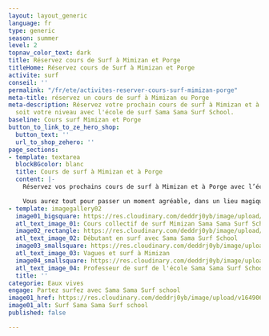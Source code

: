 ```yaml
---
layout: layout_generic
language: fr
type: generic
season: summer
level: 2
topnav_color_text: dark
title: Réservez cours de Surf à Mimizan et Porge
titleHome: Réservez cours de Surf à Mimizan et Porge
activite: surf
conseil: ''
permalink: "/fr/ete/activites-reserver-cours-surf-mimizan-porge"
meta-title: réservez un cours de surf à Mimizan ou Porge
meta-description: Réservez votre prochain cours de surf à Mimizan et à Porge quelque
  soit votre niveau avec l'école de surf Sama Sama Surf School.
baseline: Cours surf Mimizan et Porge
button_to_link_to_ze_hero_shop:
  button_text: ''
  url_to_shop_zehero: ''
page_sections:
- template: textarea
  blockBGcolor: blanc
  title: Cours de surf à Mimizan et à Porge
  content: |-
    Réservez vos prochains cours de surf à Mimizan et à Porge avec l’école de surf [**Sama Sama Surf School**](https://www.ze-hero.com/fr/ete/partenaires/sama-sama-surf-school). Une école de surf passionné qui vous transmettra leur savoir, leurs compétences ainsi que leurs bonnes humeurs. Profitez d’apprendre le surf dans une ambiance conviviale. Vous partirez surfer dans des spots adaptés à vous, avec un choix de matériel adapté à vous et aux conditions. Les différents cours collectifs sont par groupes de niveaux. Les moniteurs vous apporteront également un coaching adapté afin de vous faire évoluer dans une ambiance décontractée.

    Vous aurez tout pour passer un moment agréable, dans un lieu magique, au sein d'une école de surf professionnelle qui vous apportera les meilleurs conseils, pour un moment de partage et de plaisir.
- template: imagegallery02
  image01_bigsquare: https://res.cloudinary.com/deddrj0yb/image/upload/v1649066110/website/Sama%20Sama/216173831_123343679958569_6340812869216994865_n.jpg
  atl_text_image_01: Cours collectif de surf Mimizan Sama Sama Surf School
  image02_rectangle: https://res.cloudinary.com/deddrj0yb/image/upload/v1651477288/website/Sama%20Sama/cours-de-surf-therapie.jpg
  atl_text_image_02: Débutant en surf avec Sama Sama Surf School
  image03_smallsquare: https://res.cloudinary.com/deddrj0yb/image/upload/v1649066104/website/Sama%20Sama/234678700_130484902577780_3671224569988669569_n.jpg
  atl_text_image_03: Vagues et surf à Mimizan
  image04_smallsquare: https://res.cloudinary.com/deddrj0yb/image/upload/v1649075351/website/Sama%20Sama/189675446_100441918915412_3648361918451523166_n.jpg
  atl_text_image_04: Professeur de surf de l'école Sama Sama Surf School
  title: ''
categorie: Eaux vives
engage: Partez surfez avec Sama Sama Surf school
image01_href: https://res.cloudinary.com/deddrj0yb/image/upload/v1649066110/website/Sama%20Sama/216173831_123343679958569_6340812869216994865_n.jpg
image01_alt: Surf Sama Sama Surf school
published: false

---
```

